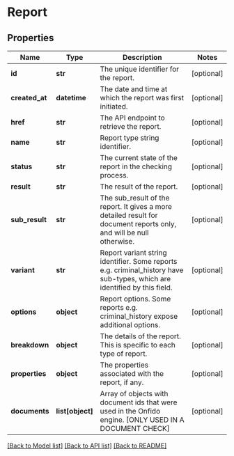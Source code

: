 # Report

## Properties
Name | Type | Description | Notes
------------ | ------------- | ------------- | -------------
**id** | **str** | The unique identifier for the report. | [optional] 
**created_at** | **datetime** | The date and time at which the report was first initiated. | [optional] 
**href** | **str** | The API endpoint to retrieve the report. | [optional] 
**name** | **str** | Report type string identifier. | [optional] 
**status** | **str** | The current state of the report in the checking process. | [optional] 
**result** | **str** | The result of the report. | [optional] 
**sub_result** | **str** | The sub_result of the report. It gives a more detailed result for document reports only, and will be null otherwise. | [optional] 
**variant** | **str** | Report variant string identifier. Some reports e.g. criminal_history have sub-types, which are identified by this field. | [optional] 
**options** | **object** | Report options. Some reports e.g. criminal_history expose additional options. | [optional] 
**breakdown** | **object** | The details of the report. This is specific to each type of report. | [optional] 
**properties** | **object** | The properties associated with the report, if any. | [optional] 
**documents** | **list[object]** | Array of objects with document ids that were used in the Onfido engine. [ONLY USED IN A DOCUMENT CHECK] | [optional] 

[[Back to Model list]](../README.md#documentation-for-models) [[Back to API list]](../README.md#documentation-for-api-endpoints) [[Back to README]](../README.md)


